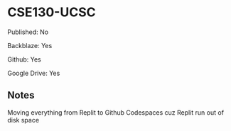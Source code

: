 # CSE130-UCSC
Published: No

Backblaze: Yes

Github: Yes

Google Drive: Yes


## Notes

Moving everything from Replit to Github Codespaces cuz Replit run out of disk space